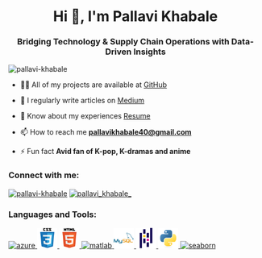 <h1 align="center">Hi 👋, I'm Pallavi Khabale</h1>
<h3 align="center">Bridging Technology & Supply Chain Operations with Data-Driven Insights</h3>

<p align="left"> <img src="https://komarev.com/ghpvc/?username=pallavi-khabale&label=Profile%20views&color=0e75b6&style=flat" alt="pallavi-khabale" /> </p>

- 👨‍💻 All of my projects are available at [GitHub](https://github.com/Pallavi-Khabale?tab=repositories)

- 📝 I regularly write articles on [Medium](https://pallavikhabale.medium.com/)

- 📄 Know about my experiences [Resume](https://drive.google.com/file/d/16_0LUBOeP4ayeC3hEt62rPipzu-uK3WD/view?usp=drive_link)

- 📫 How to reach me **pallavikhabale40@gmail.com**

- ⚡ Fun fact **Avid fan of K-pop, K-dramas and anime**

<h3 align="left">Connect with me:</h3>
<p align="left">
<a href="https://linkedin.com/in/pallavi-khabale" target="blank"><img align="center" src="https://raw.githubusercontent.com/rahuldkjain/github-profile-readme-generator/master/src/images/icons/Social/linked-in-alt.svg" alt="pallavi-khabale" height="30" width="40" /></a>
<a href="https://instagram.com/pallavi_khabale_" target="blank"><img align="center" src="https://raw.githubusercontent.com/rahuldkjain/github-profile-readme-generator/master/src/images/icons/Social/instagram.svg" alt="pallavi_khabale_" height="30" width="40" /></a>
</p>

<h3 align="left">Languages and Tools:</h3>
<p align="left"> <a href="https://azure.microsoft.com/en-in/" target="_blank" rel="noreferrer"> <img src="https://www.vectorlogo.zone/logos/microsoft_azure/microsoft_azure-icon.svg" alt="azure" width="40" height="40"/> </a> <a href="https://www.w3schools.com/css/" target="_blank" rel="noreferrer"> <img src="https://raw.githubusercontent.com/devicons/devicon/master/icons/css3/css3-original-wordmark.svg" alt="css3" width="40" height="40"/> </a> <a href="https://www.w3.org/html/" target="_blank" rel="noreferrer"> <img src="https://raw.githubusercontent.com/devicons/devicon/master/icons/html5/html5-original-wordmark.svg" alt="html5" width="40" height="40"/> </a> <a href="https://www.mathworks.com/" target="_blank" rel="noreferrer"> <img src="https://upload.wikimedia.org/wikipedia/commons/2/21/Matlab_Logo.png" alt="matlab" width="40" height="40"/> </a> <a href="https://www.mysql.com/" target="_blank" rel="noreferrer"> <img src="https://raw.githubusercontent.com/devicons/devicon/master/icons/mysql/mysql-original-wordmark.svg" alt="mysql" width="40" height="40"/> </a> <a href="https://pandas.pydata.org/" target="_blank" rel="noreferrer"> <img src="https://raw.githubusercontent.com/devicons/devicon/2ae2a900d2f041da66e950e4d48052658d850630/icons/pandas/pandas-original.svg" alt="pandas" width="40" height="40"/> </a> <a href="https://www.python.org" target="_blank" rel="noreferrer"> <img src="https://raw.githubusercontent.com/devicons/devicon/master/icons/python/python-original.svg" alt="python" width="40" height="40"/> </a> <a href="https://seaborn.pydata.org/" target="_blank" rel="noreferrer"> <img src="https://seaborn.pydata.org/_images/logo-mark-lightbg.svg" alt="seaborn" width="40" height="40"/> </a> </p>
